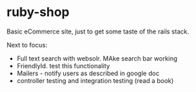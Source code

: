ruby-shop
=========

Basic eCommerce site, just to get some taste of the rails stack.

Next to focus: 

  * Full text search with websolr. MAke search bar working
  * FriendlyId. test this functionality
  * Mailers - notify users as described in google doc
  * controller testing and integration testing (read a book)
